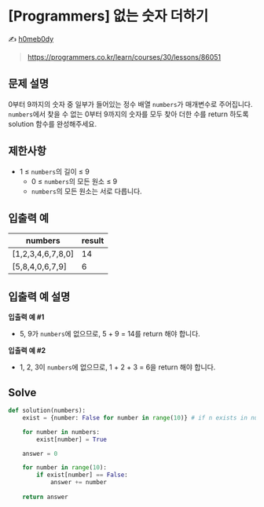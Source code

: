 # [Programmers] 없는 숫자 더하기

:writing_hand: [h0meb0dy](mailto:h0meb0dysj@gmail.com)

> https://programmers.co.kr/learn/courses/30/lessons/86051

## 문제 설명

0부터 9까지의 숫자 중 일부가 들어있는 정수 배열 `numbers`가 매개변수로 주어집니다. `numbers`에서 찾을 수 없는 0부터 9까지의 숫자를 모두 찾아 더한 수를 return 하도록 solution 함수를 완성해주세요.

## 제한사항

- 1 ≤ `numbers`의 길이 ≤ 9
  - 0 ≤ `numbers`의 모든 원소 ≤ 9
  - `numbers`의 모든 원소는 서로 다릅니다.

## 입출력 예

| numbers           | result |
| ----------------- | ------ |
| [1,2,3,4,6,7,8,0] | 14     |
| [5,8,4,0,6,7,9]   | 6      |

## 입출력 예 설명

**입출력 예 #1**

- 5, 9가 `numbers`에 없으므로, 5 + 9 = 14를 return 해야 합니다.

**입출력 예 #2**

- 1, 2, 3이 `numbers`에 없으므로, 1 + 2 + 3 = 6을 return 해야 합니다.

## Solve

```python
def solution(numbers):
    exist = {number: False for number in range(10)} # if n exists in numbers, exist[n] = True

    for number in numbers:
        exist[number] = True

    answer = 0

    for number in range(10):
        if exist[number] == False:
            answer += number
            
    return answer
```